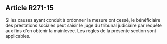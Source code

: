 ## Article R271-15

Si les causes ayant conduit à ordonner la mesure ont cessé, le bénéficiaire des prestations sociales peut saisir
le juge du tribunal judiciaire par requête aux fins d'en obtenir la mainlevée. Les règles de la présente section
sont applicables.

